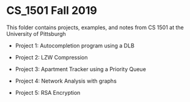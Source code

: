 # CS_1501 Fall 2019

This folder contains projects, examples, and notes from CS 1501 at the University of Pittsburgh

- Project 1: Autocompletion program using a DLB

- Project 2: LZW Compression

- Project 3: Apartment Tracker using a Priority Queue

- Project 4: Network Analysis with graphs

- Project 5: RSA Encryption
